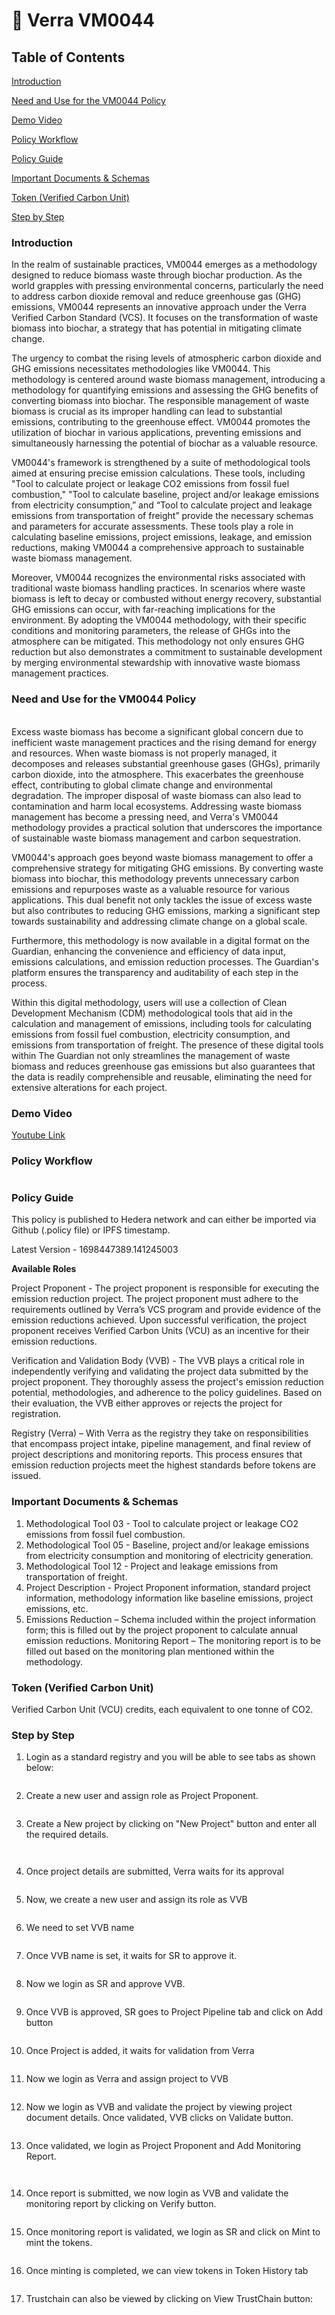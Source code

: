 # 🏢 Verra VM0044

## Table of Contents

[Introduction](verra-vm0044.md#\_toc149219502)

[Need and Use for the VM0044 Policy](verra-vm0044.md#\_toc149219503)

[Demo Video](verra-vm0044.md#\_toc149219504)

[Policy Workflow](verra-vm0044.md#\_toc149219505)

[Policy Guide](verra-vm0044.md#\_toc149219506)

[Important Documents & Schemas](verra-vm0044.md#\_toc149219507)

[Token (Verified Carbon Unit)](verra-vm0044.md#\_toc149219508)

[Step by Step](verra-vm0044.md#\_toc149219509)

### Introduction   <a href="#_toc149219502" id="_toc149219502"></a>

In the realm of sustainable practices, VM0044 emerges as a methodology designed to reduce biomass waste through biochar production. As the world grapples with pressing environmental concerns, particularly the need to address carbon dioxide removal and reduce greenhouse gas (GHG) emissions, VM0044 represents an innovative approach under the Verra Verified Carbon Standard (VCS). It focuses on the transformation of waste biomass into biochar, a strategy that has potential in mitigating climate change.

The urgency to combat the rising levels of atmospheric carbon dioxide and GHG emissions necessitates methodologies like VM0044. This methodology is centered around waste biomass management, introducing a methodology for quantifying emissions and assessing the GHG benefits of converting biomass into biochar. The responsible management of waste biomass is crucial as its improper handling can lead to substantial emissions, contributing to the greenhouse effect. VM0044 promotes the utilization of biochar in various applications, preventing emissions and simultaneously harnessing the potential of biochar as a valuable resource.

VM0044's framework is strengthened by a suite of methodological tools aimed at ensuring precise emission calculations. These tools, including "Tool to calculate project or leakage CO2 emissions from fossil fuel combustion," "Tool to calculate baseline, project and/or leakage emissions from electricity consumption,” and “Tool to calculate project and leakage emissions from transportation of freight” provide the necessary schemas and parameters for accurate assessments. These tools play a role in calculating baseline emissions, project emissions, leakage, and emission reductions, making VM0044 a comprehensive approach to sustainable waste biomass management.

Moreover, VM0044 recognizes the environmental risks associated with traditional waste biomass handling practices. In scenarios where waste biomass is left to decay or combusted without energy recovery, substantial GHG emissions can occur, with far-reaching implications for the environment. By adopting the VM0044 methodology, with their specific conditions and monitoring parameters, the release of GHGs into the atmosphere can be mitigated. This methodology not only ensures GHG reduction but also demonstrates a commitment to sustainable development by merging environmental stewardship with innovative waste biomass management practices.&#x20;

### Need and Use for the VM0044 Policy  <a href="#_toc149219503" id="_toc149219503"></a>

\
Excess waste biomass has become a significant global concern due to inefficient waste management practices and the rising demand for energy and resources. When waste biomass is not properly managed, it decomposes and releases substantial greenhouse gases (GHGs), primarily carbon dioxide, into the atmosphere. This exacerbates the greenhouse effect, contributing to global climate change and environmental degradation. The improper disposal of waste biomass can also lead to contamination and harm local ecosystems. Addressing waste biomass management has become a pressing need, and Verra's VM0044 methodology provides a practical solution that underscores the importance of sustainable waste biomass management and carbon sequestration.

VM0044's approach goes beyond waste biomass management to offer a comprehensive strategy for mitigating GHG emissions. By converting waste biomass into biochar, this methodology prevents unnecessary carbon emissions and repurposes waste as a valuable resource for various applications. This dual benefit not only tackles the issue of excess waste but also contributes to reducing GHG emissions, marking a significant step towards sustainability and addressing climate change on a global scale.

Furthermore, this methodology is now available in a digital format on the Guardian, enhancing the convenience and efficiency of data input, emissions calculations, and emission reduction processes. The Guardian's platform ensures the transparency and auditability of each step in the process.

Within this digital methodology, users will use a collection of Clean Development Mechanism (CDM) methodological tools that aid in the calculation and management of emissions, including tools for calculating emissions from fossil fuel combustion, electricity consumption, and emissions from transportation of freight. The presence of these digital tools within The Guardian not only streamlines the management of waste biomass and reduces greenhouse gas emissions but also guarantees that the data is readily comprehensible and reusable, eliminating the need for extensive alterations for each project.

### Demo Video   <a href="#_toc149219504" id="_toc149219504"></a>

[Youtube Link](https://youtu.be/LN5vDNgevlM)

### Policy Workflow  <a href="#_toc149219505" id="_toc149219505"></a>

<figure><img src="../../../.gitbook/assets/0.jpeg" alt=""><figcaption></figcaption></figure>

### Policy Guide  <a href="#_toc149219506" id="_toc149219506"></a>

This policy is published to Hedera network and can either be imported via Github (.policy file) or IPFS timestamp.&#x20;

Latest Version - 1698447389.141245003

**Available Roles**&#x20;

Project Proponent - The project proponent is responsible for executing the emission reduction project. The project proponent must adhere to the requirements outlined by Verra’s VCS program and provide evidence of the emission reductions achieved. Upon successful verification, the project proponent receives Verified Carbon Units (VCU) as an incentive for their emission reductions. &#x20;

Verification and Validation Body (VVB) - The VVB plays a critical role in independently verifying and validating the project data submitted by the project proponent. They thoroughly assess the project's emission reduction potential, methodologies, and adherence to the policy guidelines. Based on their evaluation, the VVB either approves or rejects the project for registration. &#x20;

Registry (Verra) – With Verra as the registry they take on responsibilities that encompass project intake, pipeline management, and final review of project descriptions and monitoring reports. This process ensures that emission reduction projects meet the highest standards before tokens are issued.

### Important Documents & Schemas  <a href="#_toc149219507" id="_toc149219507"></a>

1. Methodological Tool 03 - Tool to calculate project or leakage CO2 emissions from fossil fuel combustion.&#x20;
2. Methodological Tool 05 - Baseline, project and/or leakage emissions from electricity consumption and monitoring of electricity generation.&#x20;
3. Methodological Tool 12 - Project and leakage emissions from transportation of freight.&#x20;
4. Project Description - Project Proponent information, standard project information, methodology information like baseline emissions, project emissions, etc.&#x20;
5. Emissions Reduction – Schema included within the project information form; this is filled out by the project proponent to calculate annual emission reductions. Monitoring Report – The monitoring report is to be filled out based on the monitoring plan mentioned within the methodology.  &#x20;

### Token (Verified Carbon Unit)  <a href="#_toc149219508" id="_toc149219508"></a>

Verified Carbon Unit (VCU) credits, each equivalent to one tonne of CO2.&#x20;

### Step by Step   <a href="#_toc149219509" id="_toc149219509"></a>

1. Login as a standard registry and you will be able to see tabs as shown below:

<figure><img src="../../../.gitbook/assets/image (328).png" alt=""><figcaption></figcaption></figure>

2. Create a new user and assign role as Project Proponent.

<figure><img src="../../../.gitbook/assets/image (329).png" alt=""><figcaption></figcaption></figure>

3. Create a New project by clicking on "New Project" button and enter all the required details.

<figure><img src="../../../.gitbook/assets/image (330).png" alt=""><figcaption></figcaption></figure>

<figure><img src="../../../.gitbook/assets/image (331).png" alt=""><figcaption></figcaption></figure>

4. Once project details are submitted, Verra waits for its approval

<figure><img src="../../../.gitbook/assets/image (332).png" alt=""><figcaption></figcaption></figure>

5. Now, we create a new user and assign its role as VVB

<figure><img src="../../../.gitbook/assets/image (333).png" alt=""><figcaption></figcaption></figure>

6. We need to set VVB name

<figure><img src="../../../.gitbook/assets/image (334).png" alt=""><figcaption></figcaption></figure>

7. Once VVB name is set, it waits for SR to approve it.

<figure><img src="../../../.gitbook/assets/image (335).png" alt=""><figcaption></figcaption></figure>

8. Now we login as SR and approve VVB.

<figure><img src="../../../.gitbook/assets/image (336).png" alt=""><figcaption></figcaption></figure>

9. Once VVB is approved, SR goes to Project Pipeline tab and click on Add button

<figure><img src="../../../.gitbook/assets/image (337).png" alt=""><figcaption></figcaption></figure>

10. Once Project is added, it waits for validation from Verra

<figure><img src="../../../.gitbook/assets/image (338).png" alt=""><figcaption></figcaption></figure>

11. Now we login as Verra and assign project to VVB

<figure><img src="../../../.gitbook/assets/image (339).png" alt=""><figcaption></figcaption></figure>

12. Now we login as VVB and validate the project by viewing project document details. Once validated, VVB clicks on Validate button.

<figure><img src="../../../.gitbook/assets/image (340).png" alt=""><figcaption></figcaption></figure>

13. Once validated, we login as Project Proponent and Add Monitoring Report.

<figure><img src="../../../.gitbook/assets/image (341).png" alt=""><figcaption></figcaption></figure>

<figure><img src="../../../.gitbook/assets/image (342).png" alt=""><figcaption></figcaption></figure>

14. Once report is submitted, we now login as VVB and validate the monitoring report by clicking on Verify button.

<figure><img src="../../../.gitbook/assets/image (343).png" alt=""><figcaption></figcaption></figure>

15. Once monitoring report is validated, we login as SR and click on Mint to mint the tokens.

<figure><img src="../../../.gitbook/assets/image (344).png" alt=""><figcaption></figcaption></figure>

16. Once minting is completed, we can view tokens in Token History tab

<figure><img src="../../../.gitbook/assets/image (345).png" alt=""><figcaption></figcaption></figure>

17. Trustchain can also be viewed by clicking on View TrustChain button:

<figure><img src="../../../.gitbook/assets/image (346).png" alt=""><figcaption></figcaption></figure>

<figure><img src="../../../.gitbook/assets/image (347).png" alt=""><figcaption></figcaption></figure>
